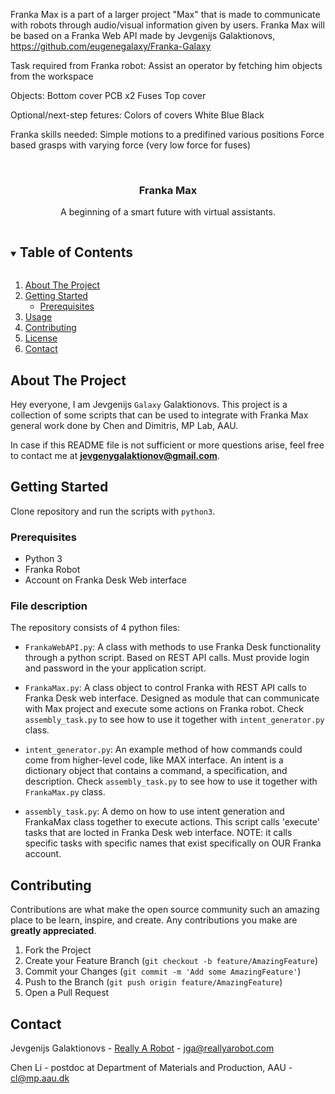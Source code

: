 Franka Max is a part of a larger project "Max" that is made to communicate with robots 
through audio/visual information given by users. 
Franka Max will be based on a Franka Web API made by Jevgenijs Galaktionovs, https://github.com/eugenegalaxy/Franka-Galaxy


Task required from Franka robot:
Assist an operator by fetching him objects from the workspace

Objects:
Bottom cover
PCB
x2 Fuses
Top cover

Optional/next-step fetures: Colors of covers
White
Blue
Black

Franka skills needed:
Simple motions to a predifined various positions
Force based grasps with varying force (very low force for fuses)


<!-- PROJECT SHIELDS -->
<!--
*** I'm using markdown "reference style" links for readability.
*** Reference links are enclosed in brackets [ ] instead of parentheses ( ).
*** See the bottom of this document for the declaration of the reference variables
*** for contributors-url, forks-url, etc. This is an optional, concise syntax you may use.
*** https://www.markdownguide.org/basic-syntax/#reference-style-links
-->

<!-- PROJECT LOGO -->
<br />
<p align="center">

  <h3 align="center"> Franka Max</h3>

  <p align="center">
    A beginning of a smart future with virtual assistants.
    <br />
  </p>
</p>

<!-- TABLE OF CONTENTS -->
<details open="open">
  <summary><h2 style="display: inline-block">Table of Contents</h2></summary>
  <ol>
    <li>
      <a href="#about-the-project">About The Project</a>
    </li>
    <li>
      <a href="#getting-started">Getting Started</a>
      <ul>
        <li><a href="#prerequisites">Prerequisites</a></li>
      </ul>
    </li>
    <li><a href="#usage">Usage</a></li>
    <li><a href="#contributing">Contributing</a></li>
    <li><a href="#license">License</a></li>
    <li><a href="#contact">Contact</a></li>
  </ol>
</details>



<!-- ABOUT THE PROJECT -->
## About The Project

Hey everyone, I am Jevgenijs `Galaxy` Galaktionovs. This project is a collection of some scripts that can be used to integrate with Franka Max general work done by Chen and Dimitris, MP Lab, AAU.

In case if this README file is not sufficient or more questions arise, feel free to contact me at **jevgenygalaktionov@gmail.com**.

<!-- GETTING STARTED -->
## Getting Started

Clone repository and run the scripts with `python3`.

### Prerequisites
- Python 3
- Franka Robot
- Account on Franka Desk Web interface
<!-- USAGE EXAMPLES -->
### File description

The repository consists of 4 python files:
- `FrankaWebAPI.py`: A class with methods to use Franka Desk functionality through a python script. Based on REST API calls. Must provide login and password in the your application script.
- `FrankaMax.py`: A class object to control Franka with REST API calls to Franka Desk web interface. Designed as module that can communicate with Max project and execute some actions on Franka robot. Check `assembly_task.py` to see how to use it together with `intent_generator.py` class.
- `intent_generator.py`: An example method of how commands could come from higher-level code, like MAX interface. An intent is a dictionary object that contains a command, a specification, and description. Check `assembly_task.py` to see how to use it together with `FrankaMax.py` class.

- `assembly_task.py`: A demo on how to use intent generation and FrankaMax class together to execute actions. This script calls 'execute' tasks that are locted in Franka Desk web interface. NOTE: it calls specific tasks with specific names that exist specifically on OUR Franka account.


<!-- CONTRIBUTING -->
## Contributing

Contributions are what make the open source community such an amazing place to be learn, inspire, and create. Any contributions you make are **greatly appreciated**.

1. Fork the Project
2. Create your Feature Branch (`git checkout -b feature/AmazingFeature`)
3. Commit your Changes (`git commit -m 'Add some AmazingFeature'`)
4. Push to the Branch (`git push origin feature/AmazingFeature`)
5. Open a Pull Request



<!-- CONTACT -->
## Contact
Jevgenijs Galaktionovs - [Really A Robot](www.reallyarobot.com) - jga@reallyarobot.com

Chen Li  - postdoc at Department of Materials and Production, AAU - cl@mp.aau.dk
